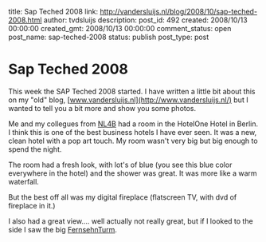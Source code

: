 title: Sap Teched 2008
link: http://vandersluijs.nl/blog/2008/10/sap-teched-2008.html
author: tvdsluijs
description: 
post_id: 492
created: 2008/10/13 00:00:00
created_gmt: 2008/10/13 00:00:00
comment_status: open
post_name: sap-teched-2008
status: publish
post_type: post

# Sap Teched 2008

This week the SAP Teched 2008 started. I have written a little bit about this on my "old" blog, [www.vandersluijs.nl](http://www.vandersluijs.nl/) but I wanted to tell you a bit more and show you some photos.  
  
Me and my collegues from [NL4B](http://www.nl4b.com/) had a room in the HotelOne Hotel in Berlin. I think this is one of the best business hotels I have ever seen. It was a new, clean hotel with a pop art touch. My room wasn't very big but big enough to spend the night.  
  
The room had a fresh look, with lot's of blue (you see this blue color everywhere in the hotel) and the shower was great. It was more like a warm waterfall.  
  
But the best off all was my digital fireplace (flatscreen TV, with dvd of fireplace in it.)  
  
I also had a great view.... well actually not really great, but if I looked to the side I saw the big [FernsehnTurm](http://en.wikipedia.org/wiki/Fernsehturm).